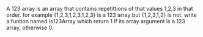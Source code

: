 A 123 array is an array that contains repetittions of that values 1,2,3 in that order. for example {1,2,3,1,2,3,1,2,3} is a 123 array but {1,2,3,1,2} is not.
write a funtion named is123Array which return 1 if its array argument is a 123 array, otherwise 0.